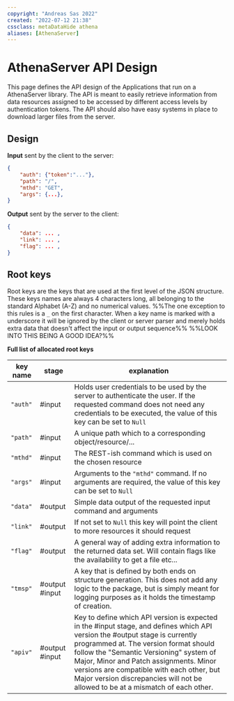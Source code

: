 ```yaml
---
copyright: "Andreas Sas 2022"
created: "2022-07-12 21:38"
cssclass: metaDataHide athena
aliases: [AthenaServer]
---
```


# AthenaServer API Design
This page defines the API design of the Applications that run on a AthenaServer library.
The API is meant to easily retrieve information from data resources assigned to be accessed by different access levels by authentication tokens.
The API should also have easy systems in place to download larger files from the server.

## Design

**Input** sent by the client to the server:
```json
{
    "auth": {"token":"..."},
    "path": "/",
    "mthd": "GET",
    "args": {...},
}
```

**Output** sent by the server to the client:
```json
{
    "data": ... ,
    "link": ... , 
    "flag": ... , 
}
```

## Root keys
Root keys are the keys that are used at the first level of the JSON structure. These keys names are always 4 characters long, all belonging to the standard Alphabet (A-Z) and no numerical values. 
%%The one exception to this rules is a `_` on the first character. When a key name is marked with a underscore it will be ignored by the client or server parser and merely holds extra data that doesn't affect the input or output sequence%% %%LOOK INTO THIS BEING A GOOD IDEA?%% 

**Full list of allocated root keys**

| key name | stage          | explanation                                                                                                                                                                                                                                                                                                                                                                                 |
| -------- | -------------- | ------------------------------------------------------------------------------------------------------------------------------------------------------------------------------------------------------------------------------------------------------------------------------------------------------------------------------------------------------------------------------------------- |
| `"auth"` | #input         | Holds user credentials to be used by the server to authenticate the user. If the requested command does not need any credentials to be executed, the value of this key can be set to `Null`                                                                                                                                                                                                 |
| `"path"` | #input         | A unique path which to a corresponding object/resource/...                                                                                                                                                                                                                                                                                                                                  |
| `"mthd"` | #input         | The REST-ish command which is used on the chosen resource                                                                                                                                                                                                                                                                                                                                   |
| `"args"` | #input         | Arguments to the `"mthd"` command. If no arguments are required, the value of this key can be set to `Null`                                                                                                                                                                                                                                                                                 |
| `"data"` | #output        | Simple data output of the requested input command and arguments                                                                                                                                                                                                                                                                                                                             |
| `"link"` | #output        | If not set to `Null` this key will point the client to more resources it should request                                                                                                                                                                                                                                                                                                     |
| `"flag"` | #output        | A general way of adding extra information to the returned data set. Will contain flags like the availability to get a file etc...                                                                                                                                                                                                                                                           |
| `"tmsp"` | #output #input | A key that is defined by both ends on structure generation. This does not add any logic to the package, but is simply meant for logging purposes as it holds the timestamp of creation.                                                                                                                                                                                                     |
| `"apiv"` | #output #input | Key to define which API version is expected in the #input stage, and defines which API version the #output stage is currently programmed at. The version format should follow the "Semantic Versioning" system of Major, Minor and Patch assignments. Minor versions are compatible with each other, but Major version discrepancies will not be allowed to be at a mismatch of each other. |

